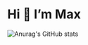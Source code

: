 # Hi 👋 I’m Max

![Anurag's GitHub stats](https://github-readme-stats.vercel.app/api?username=FilipFilipinski&theme=prussian&show_icons=true)
